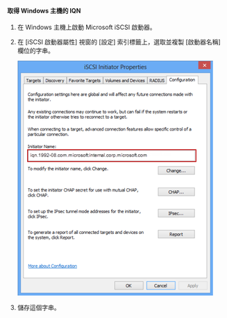 #### 取得 Windows 主機的 IQN

1. 在 Windows 主機上啟動 Microsoft iSCSI 啟動器。

2. 在 [iSCSI 啟動器屬性] 視窗的 [設定] 索引標籤上，選取並複製 [啟動器名稱] 欄位的字串。
 
    ![iSCSI 啟動器屬性](./media/storsimple-get-iqn/HCS_iSCSIInitiatorPropertiesFigureIQN-include.png)

3. 儲存這個字串。

<!---HONumber=62-->